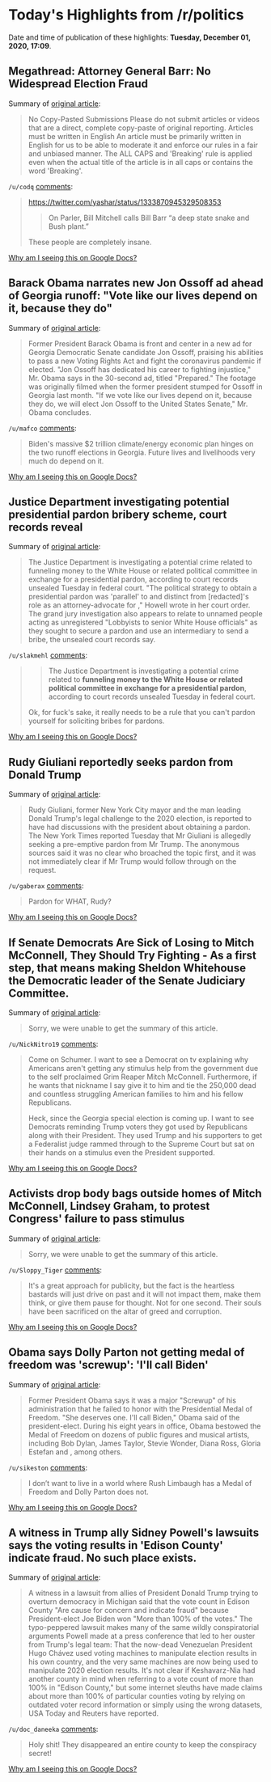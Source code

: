 # Today's Highlights from /r/politics

Date and time of publication of these highlights: **Tuesday, December 01, 2020, 17:09**.

## Megathread: Attorney General Barr: No Widespread Election Fraud

Summary of [original article](https://www.reddit.com/r/politics/comments/k4sz3u/megathread_attorney_general_barr_no_widespread/):

> No Copy-Pasted Submissions Please do not submit articles or videos that are a direct, complete copy-paste of original reporting. Articles must be written in English An article must be primarily written in English for us to be able to moderate it and enforce our rules in a fair and unbiased manner. The ALL CAPS and 'Breaking' rule is applied even when the actual title of the article is in all caps or contains the word 'Breaking'.

`/u/codq` [comments](https://www.reddit.com/r/politics/comments/k4sz3u/megathread_attorney_general_barr_no_widespread/):

> https://twitter.com/yashar/status/1333870945329508353
> 
> > On Parler, Bill Mitchell calls Bill Barr “a deep state snake and Bush plant.”
> 
> These people are completely insane.

[Why am I seeing this on Google Docs?](https://docs.google.com/document/d/1Dc6We63vOXIZsc0op-Bt4abqkYjXzOigalQqFxmvvbM/edit?usp=sharing)

## Barack Obama narrates new Jon Ossoff ad ahead of Georgia runoff: "Vote like our lives depend on it, because they do"

Summary of [original article](https://www.cbsnews.com/news/barack-obama-jon-ossoff-campaign-ad-georgia-run-off-senate-election/):

> Former President Barack Obama is front and center in a new ad for Georgia Democratic Senate candidate Jon Ossoff, praising his abilities to pass a new Voting Rights Act and fight the coronavirus pandemic if elected. "Jon Ossoff has dedicated his career to fighting injustice," Mr. Obama says in the 30-second ad, titled "Prepared." The footage was originally filmed when the former president stumped for Ossoff in Georgia last month. "If we vote like our lives depend on it, because they do, we will elect Jon Ossoff to the United States Senate," Mr. Obama concludes.

`/u/mafco` [comments](https://www.reddit.com/r/politics/comments/k4u2c9/barack_obama_narrates_new_jon_ossoff_ad_ahead_of/):

> Biden's massive $2 trillion climate/energy economic plan hinges on the two runoff elections in Georgia. Future lives and livelihoods very much do depend on it.

[Why am I seeing this on Google Docs?](https://docs.google.com/document/d/1Dc6We63vOXIZsc0op-Bt4abqkYjXzOigalQqFxmvvbM/edit?usp=sharing)

## Justice Department investigating potential presidential pardon bribery scheme, court records reveal

Summary of [original article](https://amp.cnn.com/cnn/2020/12/01/politics/presidential-pardon-justice-department/index.html?__twitter_impression=true):

> The Justice Department is investigating a potential crime related to funneling money to the White House or related political committee in exchange for a presidential pardon, according to court records unsealed Tuesday in federal court. "The political strategy to obtain a presidential pardon was 'parallel' to and distinct from [redacted]'s role as an attorney-advocate for ," Howell wrote in her court order. The grand jury investigation also appears to relate to unnamed people acting as unregistered "Lobbyists to senior White House officials" as they sought to secure a pardon and use an intermediary to send a bribe, the unsealed court records say.

`/u/slakmehl` [comments](https://www.reddit.com/r/politics/comments/k4wqf1/justice_department_investigating_potential/):

> >The Justice Department is investigating a potential crime related to **funneling money to the White House or related political committee in exchange for a presidential pardon**, according to court records unsealed Tuesday in federal court.
> 
> Ok, for fuck's sake, it really needs to be a rule that you can't pardon yourself for soliciting bribes for pardons.

[Why am I seeing this on Google Docs?](https://docs.google.com/document/d/1Dc6We63vOXIZsc0op-Bt4abqkYjXzOigalQqFxmvvbM/edit?usp=sharing)

## Rudy Giuliani reportedly seeks pardon from Donald Trump

Summary of [original article](https://www.independent.co.uk/news/world/americas/us-politics/rudy-giuliani-donald-trump-pardon-b1764579.html):

> Rudy Giuliani, former New York City mayor and the man leading Donald Trump's legal challenge to the 2020 election, is reported to have had discussions with the president about obtaining a pardon. The New York Times reported Tuesday that Mr Giuliani is allegedly seeking a pre-emptive pardon from Mr Trump. The anonymous sources said it was no clear who broached the topic first, and it was not immediately clear if Mr Trump would follow through on the request.

`/u/gaberax` [comments](https://www.reddit.com/r/politics/comments/k4ncrp/rudy_giuliani_reportedly_seeks_pardon_from_donald/):

> Pardon for WHAT, Rudy?

[Why am I seeing this on Google Docs?](https://docs.google.com/document/d/1Dc6We63vOXIZsc0op-Bt4abqkYjXzOigalQqFxmvvbM/edit?usp=sharing)

## If Senate Democrats Are Sick of Losing to Mitch McConnell, They Should Try Fighting - As a first step, that means making Sheldon Whitehouse the Democratic leader of the Senate Judiciary Committee.

Summary of [original article](https://www.thenation.com/article/politics/senate-whitehouse-leader/):

> Sorry, we were unable to get the summary of this article.

`/u/NickNitro19` [comments](https://www.reddit.com/r/politics/comments/k4oxui/if_senate_democrats_are_sick_of_losing_to_mitch/):

> Come on Schumer.  I want to see a Democrat on tv explaining why Americans aren't getting any stimulus help from the government due to the self proclaimed Grim Reaper Mitch McConnell.  Furthermore, if he wants that nickname I say give it to him and tie the 250,000 dead and countless struggling American families to him and his fellow Republicans.
> 
> Heck, since the Georgia special election is coming up.  I want to see Democrats reminding Trump voters they got used by Republicans along with their President.  They used Trump and his supporters to get a Federalist judge rammed through to the Supreme Court but sat on their hands on a stimulus even the President supported.

[Why am I seeing this on Google Docs?](https://docs.google.com/document/d/1Dc6We63vOXIZsc0op-Bt4abqkYjXzOigalQqFxmvvbM/edit?usp=sharing)

## Activists drop body bags outside homes of Mitch McConnell, Lindsey Graham, to protest Congress' failure to pass stimulus

Summary of [original article](https://www.newsweek.com/activists-drop-body-bags-outside-homes-mitch-mcconnell-lindsey-graham-protest-congress-failure-1551587):

> Sorry, we were unable to get the summary of this article.

`/u/Sloppy_Tiger` [comments](https://www.reddit.com/r/politics/comments/k4v18v/activists_drop_body_bags_outside_homes_of_mitch/):

> It's a great approach for publicity, but the fact is the heartless bastards will just drive on past and it will not impact them, make them think, or give them pause for thought. Not for one second. Their souls have been sacrificed on the altar of greed and corruption.

[Why am I seeing this on Google Docs?](https://docs.google.com/document/d/1Dc6We63vOXIZsc0op-Bt4abqkYjXzOigalQqFxmvvbM/edit?usp=sharing)

## Obama says Dolly Parton not getting medal of freedom was 'screwup': 'I'll call Biden'

Summary of [original article](https://thehill.com/blogs/in-the-know/in-the-know/528103-obama-says-dolly-parton-not-getting-medal-of-freedom-was?fbclid=IwAR0CXGCve3H5LKljPZi11DwmQp4bKwIkMOGfvB5N8kVKB2sdL819fhy7fII):

> Former President Obama says it was a major "Screwup" of his administration that he failed to honor with the Presidential Medal of Freedom. "She deserves one. I'll call Biden," Obama said of the president-elect. During his eight years in office, Obama bestowed the Medal of Freedom on dozens of public figures and musical artists, including Bob Dylan, James Taylor, Stevie Wonder, Diana Ross, Gloria Estefan and , among others.

`/u/sikeston` [comments](https://www.reddit.com/r/politics/comments/k4ls58/obama_says_dolly_parton_not_getting_medal_of/):

> I don’t want to live in a world where Rush Limbaugh has a Medal of Freedom and Dolly Parton does not.

[Why am I seeing this on Google Docs?](https://docs.google.com/document/d/1Dc6We63vOXIZsc0op-Bt4abqkYjXzOigalQqFxmvvbM/edit?usp=sharing)

## A witness in Trump ally Sidney Powell's lawsuits says the voting results in 'Edison County' indicate fraud. No such place exists.

Summary of [original article](https://www.businessinsider.com/sidney-powell-election-lawsuit-witness-vote-problems-edison-county-2020-12):

> A witness in a lawsuit from allies of President Donald Trump trying to overturn democracy in Michigan said that the vote count in Edison County "Are cause for concern and indicate fraud" because President-elect Joe Biden won "More than 100% of the votes." The typo-peppered lawsuit makes many of the same wildly conspiratorial arguments Powell made at a press conference that led to her ouster from Trump's legal team: That the now-dead Venezuelan President Hugo Chávez used voting machines to manipulate election results in his own country, and the very same machines are now being used to manipulate 2020 election results. It's not clear if Keshavarz-Nia had another county in mind when referring to a vote count of more than 100% in "Edison County," but some internet sleuths have made claims about more than 100% of particular counties voting by relying on outdated voter record information or simply using the wrong datasets, USA Today and Reuters have reported.

`/u/doc_daneeka` [comments](https://www.reddit.com/r/politics/comments/k4pazd/a_witness_in_trump_ally_sidney_powells_lawsuits/):

> Holy shit!  They disappeared an entire county to keep the conspiracy secret!

[Why am I seeing this on Google Docs?](https://docs.google.com/document/d/1Dc6We63vOXIZsc0op-Bt4abqkYjXzOigalQqFxmvvbM/edit?usp=sharing)

